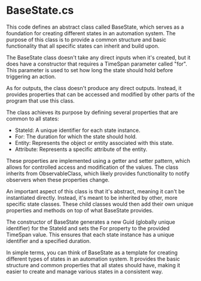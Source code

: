 # BaseState.cs

This code defines an abstract class called BaseState, which serves as a foundation for creating different states in an automation system. The purpose of this class is to provide a common structure and basic functionality that all specific states can inherit and build upon.

The BaseState class doesn't take any direct inputs when it's created, but it does have a constructor that requires a TimeSpan parameter called "for". This parameter is used to set how long the state should hold before triggering an action.

As for outputs, the class doesn't produce any direct outputs. Instead, it provides properties that can be accessed and modified by other parts of the program that use this class.

The class achieves its purpose by defining several properties that are common to all states:

- StateId: A unique identifier for each state instance.
- For: The duration for which the state should hold.
- Entity: Represents the object or entity associated with this state.
- Attribute: Represents a specific attribute of the entity.

These properties are implemented using a getter and setter pattern, which allows for controlled access and modification of the values. The class inherits from ObservableClass, which likely provides functionality to notify observers when these properties change.

An important aspect of this class is that it's abstract, meaning it can't be instantiated directly. Instead, it's meant to be inherited by other, more specific state classes. These child classes would then add their own unique properties and methods on top of what BaseState provides.

The constructor of BaseState generates a new Guid (globally unique identifier) for the StateId and sets the For property to the provided TimeSpan value. This ensures that each state instance has a unique identifier and a specified duration.

In simple terms, you can think of BaseState as a template for creating different types of states in an automation system. It provides the basic structure and common properties that all states should have, making it easier to create and manage various states in a consistent way.